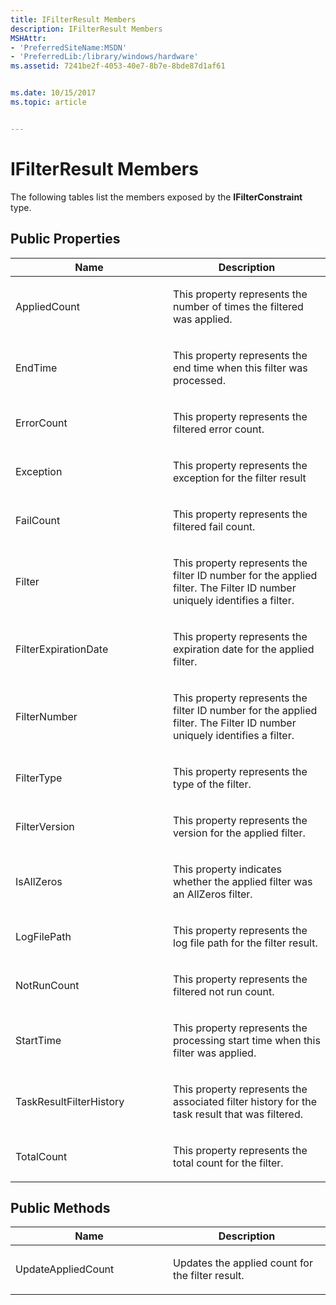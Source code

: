 ```yaml
---
title: IFilterResult Members
description: IFilterResult Members
MSHAttr:
- 'PreferredSiteName:MSDN'
- 'PreferredLib:/library/windows/hardware'
ms.assetid: 7241be2f-4053-40e7-8b7e-8bde87d1af61


ms.date: 10/15/2017
ms.topic: article


---
```


# IFilterResult Members


The following tables list the members exposed by the **IFilterConstraint** type.

## <span id="Public_Properties"></span><span id="public_properties"></span><span id="PUBLIC_PROPERTIES"></span>Public Properties


<table>
<colgroup>
<col width="50%" />
<col width="50%" />
</colgroup>
<thead>
<tr class="header">
<th>Name</th>
<th>Description</th>
</tr>
</thead>
<tbody>
<tr class="odd">
<td><p>AppliedCount</p></td>
<td><p>This property represents the number of times the filtered was applied.</p></td>
</tr>
<tr class="even">
<td><p>EndTime</p></td>
<td><p>This property represents the end time when this filter was processed.</p></td>
</tr>
<tr class="odd">
<td><p>ErrorCount</p></td>
<td><p>This property represents the filtered error count.</p></td>
</tr>
<tr class="even">
<td><p>Exception</p></td>
<td><p>This property represents the exception for the filter result</p></td>
</tr>
<tr class="odd">
<td><p>FailCount</p></td>
<td><p>This property represents the filtered fail count.</p></td>
</tr>
<tr class="even">
<td><p>Filter</p></td>
<td><p>This property represents the filter ID number for the applied filter. The Filter ID number uniquely identifies a filter.</p></td>
</tr>
<tr class="odd">
<td><p>FilterExpirationDate</p></td>
<td><p>This property represents the expiration date for the applied filter.</p></td>
</tr>
<tr class="even">
<td><p>FilterNumber</p></td>
<td><p>This property represents the filter ID number for the applied filter. The Filter ID number uniquely identifies a filter.</p></td>
</tr>
<tr class="odd">
<td><p>FilterType</p></td>
<td><p>This property represents the type of the filter.</p></td>
</tr>
<tr class="even">
<td><p>FilterVersion</p></td>
<td><p>This property represents the version for the applied filter.</p></td>
</tr>
<tr class="odd">
<td><p>IsAllZeros</p></td>
<td><p>This property indicates whether the applied filter was an AllZeros filter.</p></td>
</tr>
<tr class="even">
<td><p>LogFilePath</p></td>
<td><p>This property represents the log file path for the filter result.</p></td>
</tr>
<tr class="odd">
<td><p>NotRunCount</p></td>
<td><p>This property represents the filtered not run count.</p></td>
</tr>
<tr class="even">
<td><p>StartTime</p></td>
<td><p>This property represents the processing start time when this filter was applied.</p></td>
</tr>
<tr class="odd">
<td><p>TaskResultFilterHistory</p></td>
<td><p>This property represents the associated filter history for the task result that was filtered.</p></td>
</tr>
<tr class="even">
<td><p>TotalCount</p></td>
<td><p>This property represents the total count for the filter.</p></td>
</tr>
</tbody>
</table>

 

## <span id="Public_Methods"></span><span id="public_methods"></span><span id="PUBLIC_METHODS"></span>Public Methods


<table>
<colgroup>
<col width="50%" />
<col width="50%" />
</colgroup>
<thead>
<tr class="header">
<th>Name</th>
<th>Description</th>
</tr>
</thead>
<tbody>
<tr class="odd">
<td><p>UpdateAppliedCount</p></td>
<td><p>Updates the applied count for the filter result.</p></td>
</tr>
</tbody>
</table>

 

 

 






